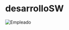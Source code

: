 # desarrolloSW

![Empleado](https://user-images.githubusercontent.com/111297520/187044142-2a406157-afb6-4ef3-bfa5-c2881dcd4695.jpeg)
